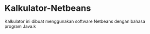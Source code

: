 # Kalkulator-Netbeans
Kalkulator ini dibuat menggunakan software Netbeans dengan bahasa program Java.k
